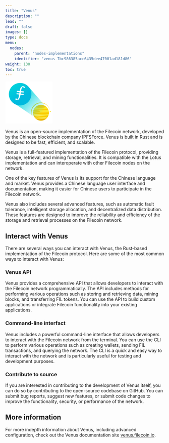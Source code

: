 ```yaml
---
title: "Venus"
description: ""
lead: ""
draft: false
images: []
type: docs
menu:
  nodes:
    parent: "nodes-implementations"
    identifier: "venus-7bc986385acc6435dee47001ad181d86"
weight: 130
toc: true
---
```


![Venus logo.](venus-logo.png)

Venus is an open-source implementation of the Filecoin network, developed by the Chinese blockchain company IPFSForce. Venus is built in Rust and is designed to be fast, efficient, and scalable.

Venus is a full-featured implementation of the Filecoin protocol, providing storage, retrieval, and mining functionalities. It is compatible with the Lotus implementation and can interoperate with other Filecoin nodes on the network.

One of the key features of Venus is its support for the Chinese language and market. Venus provides a Chinese language user interface and documentation, making it easier for Chinese users to participate in the Filecoin network.

Venus also includes several advanced features, such as automatic fault tolerance, intelligent storage allocation, and decentralized data distribution. These features are designed to improve the reliability and efficiency of the storage and retrieval processes on the Filecoin network.

## Interact with Venus

There are several ways you can interact with Venus, the Rust-based implementation of the Filecoin protocol. Here are some of the most common ways to interact with Venus:

### Venus API

Venus provides a comprehensive API that allows developers to interact with the Filecoin network programmatically. The API includes methods for performing various operations such as storing and retrieving data, mining blocks, and transferring FIL tokens. You can use the API to build custom applications or integrate Filecoin functionality into your existing applications.

### Command-line interfact

Venus includes a powerful command-line interface that allows developers to interact with the Filecoin network from the terminal. You can use the CLI to perform various operations such as creating wallets, sending FIL transactions, and querying the network. The CLI is a quick and easy way to interact with the network and is particularly useful for testing and development purposes.

### Contribute to source

If you are interested in contributing to the development of Venus itself, you can do so by contributing to the open-source codebase on GitHub. You can submit bug reports, suggest new features, or submit code changes to improve the functionality, security, or performance of the network.

## More information

For more indepth information about Venus, including advanced configuration, check out the Venus documentation site [venus.filecoin.io](https://venus.filecoin.io).
